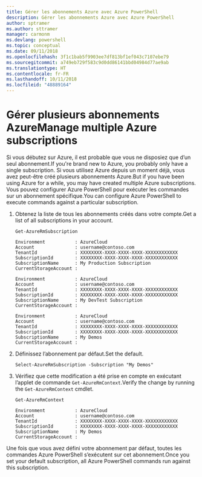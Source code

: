 ```yaml
---
title: Gérer les abonnements Azure avec Azure PowerShell
description: Gérer les abonnements Azure avec Azure PowerShell
author: sptramer
ms.author: sttramer
manager: carmonm
ms.devlang: powershell
ms.topic: conceptual
ms.date: 09/11/2018
ms.openlocfilehash: 3f1c1bab5f9903ee7df813bf1ef043c7107ebe79
ms.sourcegitcommit: a749eb729f583c9d0dd86141bbd04984d77ae9ab
ms.translationtype: HT
ms.contentlocale: fr-FR
ms.lasthandoff: 10/11/2018
ms.locfileid: "48889164"
---
```

# <a name="manage-multiple-azure-subscriptions"></a><span data-ttu-id="4b835-103">Gérer plusieurs abonnements Azure</span><span class="sxs-lookup"><span data-stu-id="4b835-103">Manage multiple Azure subscriptions</span></span>

<span data-ttu-id="4b835-104">Si vous débutez sur Azure, il est probable que vous ne disposiez que d’un seul abonnement.</span><span class="sxs-lookup"><span data-stu-id="4b835-104">If you're brand new to Azure, you probably only have a single subscription.</span></span> <span data-ttu-id="4b835-105">Si vous utilisez Azure depuis un moment déjà, vous avez peut-être créé plusieurs abonnements Azure.</span><span class="sxs-lookup"><span data-stu-id="4b835-105">But if you have been using Azure for a while, you may have created multiple Azure subscriptions.</span></span> <span data-ttu-id="4b835-106">Vous pouvez configurer Azure PowerShell pour exécuter les commandes sur un abonnement spécifique.</span><span class="sxs-lookup"><span data-stu-id="4b835-106">You can configure Azure PowerShell to execute commands against a particular subscription.</span></span>

1. <span data-ttu-id="4b835-107">Obtenez la liste de tous les abonnements créés dans votre compte.</span><span class="sxs-lookup"><span data-stu-id="4b835-107">Get a list of all subscriptions in your account.</span></span>

    ```azurepowershell-interactive
    Get-AzureRmSubscription
    ```

    ```output
    Environment           : AzureCloud
    Account               : username@contoso.com
    TenantId              : XXXXXXXX-XXXX-XXXX-XXXX-XXXXXXXXXXXX
    SubscriptionId        : XXXXXXXX-XXXX-XXXX-XXXX-XXXXXXXXXXXX
    SubscriptionName      : My Production Subscription
    CurrentStorageAccount :

    Environment           : AzureCloud
    Account               : username@contoso.com
    TenantId              : XXXXXXXX-XXXX-XXXX-XXXX-XXXXXXXXXXXX
    SubscriptionId        : XXXXXXXX-XXXX-XXXX-XXXX-XXXXXXXXXXXX
    SubscriptionName      : My DevTest Subscription
    CurrentStorageAccount :

    Environment           : AzureCloud
    Account               : username@contoso.com
    TenantId              : XXXXXXXX-XXXX-XXXX-XXXX-XXXXXXXXXXXX
    SubscriptionId        : XXXXXXXX-XXXX-XXXX-XXXX-XXXXXXXXXXXX
    SubscriptionName      : My Demos
    CurrentStorageAccount :
    ```

2. <span data-ttu-id="4b835-108">Définissez l’abonnement par défaut.</span><span class="sxs-lookup"><span data-stu-id="4b835-108">Set the default.</span></span>

    ```azurepowershell-interactive
    Select-AzureRmSubscription -Subscription "My Demos"
    ```

3. <span data-ttu-id="4b835-109">Vérifiez que cette modification a été prise en compte en exécutant l’applet de commande `Get-AzureRmContext`.</span><span class="sxs-lookup"><span data-stu-id="4b835-109">Verify the change by running the `Get-AzureRmContext` cmdlet.</span></span>

    ```azurepowershell-interactive
    Get-AzureRmContext
    ```

    ```output
    Environment           : AzureCloud
    Account               : username@contoso.com
    TenantId              : XXXXXXXX-XXXX-XXXX-XXXX-XXXXXXXXXXXX
    SubscriptionId        : XXXXXXXX-XXXX-XXXX-XXXX-XXXXXXXXXXXX
    SubscriptionName      : My Demos
    CurrentStorageAccount :
    ```

<span data-ttu-id="4b835-110">Une fois que vous avez défini votre abonnement par défaut, toutes les commandes Azure PowerShell s’exécutent sur cet abonnement.</span><span class="sxs-lookup"><span data-stu-id="4b835-110">Once you set your default subscription, all Azure PowerShell commands run against this subscription.</span></span>
